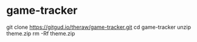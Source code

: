 # game-tracker
git clone https://gitgud.io/theraw/game-tracker.git
cd game-tracker
unzip theme.zip
rm -Rf theme.zip
